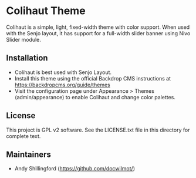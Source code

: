 Colihaut Theme
====================
Colihaut is a simple, light, fixed-width theme with color support. When used 
with the Senjo layout, it has support for a full-width slider banner using Nivo 
Slider module.


Installation
------------
- Colihaut is best used with Senjo Layout.
- Install this theme using the official Backdrop CMS instructions at
  https://backdropcms.org/guide/themes
- Visit the configuration page under Appearance > Themes (admin/appearance) 
  to enable Colihaut and change color palettes.
  
License
-------

This project is GPL v2 software. See the LICENSE.txt file in this directory for
complete text.

Maintainers
-----------

- Andy Shillingford (https://github.com/docwilmot/)
